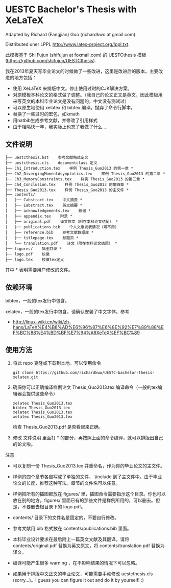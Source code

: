 UESTC Bachelor's Thesis with XeLaTeX
================================
Adapted by Richard (Fangjian) Guo (richardkwo at gmail.com).

Distributed uner LPPL http://www.latex-project.org/lppl.txt.

此模板基于 Shi Fujun (shifujun at foxmail.com) 的 UESTCthesis 模板 (https://github.com/shifujun/UESTCthesis).

我在2013年夏天写毕业论文的时候做了一些改进，这里是改进后的版本。主要改进的地方包括：

* 使用 XeLaTeX 来排版中文。停止使用过时的CJK解决方案。
* 对原模板本科论文的格式做了调整。（我自己的论文正文是英文，因此模板用来写英文的本科毕业论文是没有问题的，中文没有测试过）
* 可以原生地使用 xelatex 和 bibtex 编译。抛弃了命令行脚本。
* 替换了一些过时的宏包，如kmath
* 用natbib生成参考文献，并修改了引用样式
* 由于相隔快一年，我实际上也忘了我做了什么....

文件说明
-------------------------

    ├── uestcthesis.bst    参考文献格式定义
    ├── uestcthesis.cls    documentclass 定义
    ├── Ch1_Introduction.tex    样例 Thesis_Guo2013 的第一章 *
    ├── Ch2_DivergingMomentAsymptotics.tex    样例 Thesis_Guo2013 的第二章 *
    ├── Ch3_MemoryConstraints.tex    样例 Thesis_Guo2013 的第三章 *
    ├── Ch4_Conclusion.tex    样例 Thesis_Guo2013 的第四章 *
    ├── Thesis_Guo2013.tex    样例 Thesis_Guo2013 的主文件 *
    ├── contents/    
    │   ├── Cabstract.tex    中文摘要 *
    │   ├── Eabstract.tex    英文摘要 *
    │   ├── acknowledgements.tex    致谢 *
    │   ├── appendix.tex    附录 *
    │   ├── original.pdf    译文原文（附在本科论文结尾） *
    │   ├── publications.bib    个人文章发表情况（可不用）
    │   ├── reference.bib    参考文献数据库 *
    │   ├── titlepage.tex    标题页 *
    │   └── translation.pdf    译文（附在本科论文结尾） *
    ├── figures/    插图目录 *
    ├── logo.pdf    校徽
    ├── logo.tex    校徽tex定义

其中 * 表明需要用户修改的文件。

依赖环境
------------------------
bibtex，一般的tex发行中包含。

xelatex，一般的tex发行中包含，请确认安装了中文字体。参考

* http://linux-wiki.cn/wiki/zh-hans/LaTeX%E4%B8%AD%E6%96%87%E6%8E%92%E7%89%88%EF%BC%88%E4%BD%BF%E7%94%A8XeTeX%EF%BC%89

使用方法
------------------------

1.  将此 repo 克隆或下载到本地。可以使用命令

        git clone https://github.com/richardkwo/UESTC-bachelor-thesis-xelatex.git

2.  确保你可以正确编译样例论文 Thesis_Guo2013.tex
    编译命令（一般的tex编辑器会提供这些命令）

        xelatex Thesis_Guo2013.tex
        bibtex Thesis_Guo2013.tex
        xelatex Thesis_Guo2013.tex
        xelatex Thesis_Guo2013.tex

    检查 Thesis_Guo2013.pdf 是否看起来正确。

3.  修改 文件说明 里面打 * 的部分，再按照上面的命令编译，就可以排版出自己的论文啦。

注意

* 可以复制一份 Thesis_Guo2013.tex 并重命名，作为你的毕业论文的主文件。

* 样例的四个章节各自写成了单独的文件， \include 到了主文件中。由于毕业论文的长度，推荐这种写法。章节的文件名可以任意。

* 样例把所有的插图都放在 figures/ 里，插图命令需要指示这个目录。你也可以放在别的地方。figures/ 里面已有的那些文件是样例所用的，可以删去。但是，不要删去根目录下的 logo.pdf。

* contents/ 目录下的文件名是固定的，不要自行修改。

* 参考文献用 bib 格式放在 contents/publications.bib 里面。

* 本科毕业设计要求在最后附上一篇英文文献及其翻译。请将 contents/original.pdf 替换为英文原文，将 contents/translation.pdf 替换为译文。

* 编译可能产生很多 warning ，在不影响结果的情况下可以忽略。

* 如果用于排版中文正文的毕业论文，可能需要手动修改 uestcthesis.cls (sorry...)。I guess you can figure it out and do it by yourself! :)


